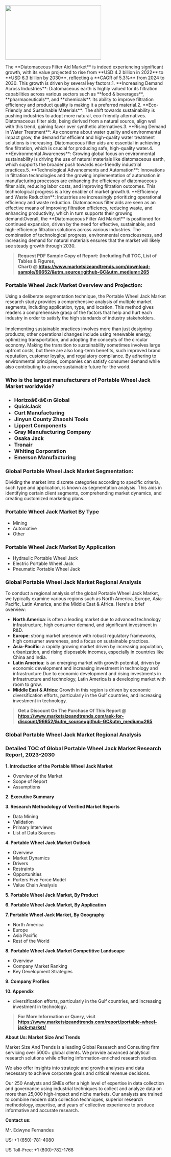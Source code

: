 <p><img class="alignnone size-medium wp-image-20088" src="https://ffe5etoiles.com/wp-content/uploads/2024/12/MST1-300x171.png" alt="" width="300" height="171" /></p>The **Diatomaceous Filter Aid Market** is indeed experiencing significant growth, with its value projected to rise from **USD 4.2 billion in 2022** to **USD 6.3 billion by 2030**, reflecting a **CAGR of 5.3%** from 2024 to 2030. This growth is driven by several key factors:1. **Increasing Demand Across Industries**: Diatomaceous earth is highly valued for its filtration capabilities across various sectors such as **food & beverages**, **pharmaceuticals**, and **chemicals**. Its ability to improve filtration efficiency and product quality is making it a preferred material.2. **Eco-Friendly and Sustainable Materials**: The shift towards sustainability is pushing industries to adopt more natural, eco-friendly alternatives. Diatomaceous filter aids, being derived from a natural source, align well with this trend, gaining favor over synthetic alternatives.3. **Rising Demand in Water Treatment**: As concerns about water quality and environmental impact grow, the demand for efficient and high-quality water treatment solutions is increasing. Diatomaceous filter aids are essential in achieving fine filtration, which is crucial for producing safe, high-quality water.4. **Environmental Awareness**: Growing global focus on environmental sustainability is driving the use of natural materials like diatomaceous earth, which supports the broader push towards eco-friendly industrial practices.5. **Technological Advancements and Automation**: Innovations in filtration technologies and the growing implementation of automation in manufacturing processes are enhancing the efficiency of diatomaceous filter aids, reducing labor costs, and improving filtration outcomes. This technological progress is a key enabler of market growth.6. **Efficiency and Waste Reduction**: Industries are increasingly prioritizing operational efficiency and waste reduction. Diatomaceous filter aids are seen as an effective means of improving filtration efficiency, reducing waste, and enhancing productivity, which in turn supports their growing demand.Overall, the **Diatomaceous Filter Aid Market** is positioned for continued expansion, driven by the need for effective, sustainable, and high-efficiency filtration solutions across various industries. The combination of technological progress, environmental consciousness, and increasing demand for natural materials ensures that the market will likely see steady growth through 2030.</p><blockquote id="" class=""><strong>Request PDF Sample Copy of Report: (Including Full TOC, List of Tables &amp; Figures, Chart)&nbsp;@&nbsp;<strong><a href="https://www.marketsizeandtrends.com/download-sample/96652/&utm_source=github-GC&utm_medium=265" target="_blank">https://www.marketsizeandtrends.com/download-sample/96652/&utm_source=github-GC&utm_medium=265</a></strong></strong></blockquote><h3 id="" class="">Portable Wheel Jack Market&nbsp;Overview and Projection:</h3><p id="" class="">Using a deliberate segmentation technique, the Portable Wheel Jack Market research study provides a comprehensive analysis of multiple market segments, including application, type, and location. This method gives readers a comprehensive grasp of the factors that help and hurt each industry in order to satisfy the high standards of industry stakeholders. <br /> <br />Implementing sustainable practices involves more than just designing products; other operational changes include using renewable energy, optimizing transportation, and adopting the concepts of the circular economy. Making the transition to sustainability sometimes involves large upfront costs, but there are also long-term benefits, such improved brand reputation, customer loyalty, and regulatory compliance. By adhering to environmental principles, companies can satisfy consumer demand while also contributing to a more sustainable future for the world.</p><h3 id="" class="">Who is the largest manufacturers of&nbsp;Portable Wheel Jack Market worldwide?</h3><h3 class=""><p><ul><li>Horizoâ€‹â€‹n Global </li><li> QuickJack </li><li> Curt Manufacturing </li><li> Jinyun County Zhaoshi Tools </li><li> Lippert Components </li><li> Gray Manufacturing Company </li><li> Osaka Jack </li><li> Tronair </li><li> Whiting Corporation </li><li> Emerson Manufacturing</li></ul></p></h3><h3 id="" class="">Global&nbsp;Portable Wheel Jack Market Segmentation:</h3><p id="" class="">Dividing the market into discrete categories according to specific criteria, such type and application, is known as segmentation analysis. This aids in identifying certain client segments, comprehending market dynamics, and creating customized marketing plans.</p><h3 id="" class="">Portable Wheel Jack Market&nbsp;By Type</h3><p><p><ul><li>Mining</li><li> Automative</li><li> Other</p></li></ul></p></p><h3 id="" class="">Portable Wheel Jack Market&nbsp;By Application</h3><p class=""><p><ul><li>Hydraulic Portable Wheel Jack</li><li> Electric Portable Wheel Jack</li><li> Pneumatic Portable Wheel Jack</li></ul></p></p><h3 id="" class="">Global Portable Wheel Jack Market Regional Analysis</h3><p id="" class="">To conduct a regional analysis of the global Portable Wheel Jack Market, we typically examine various regions such as North America, Europe, Asia-Pacific, Latin America, and the Middle East &amp; Africa. Here's a brief overview:</p><ul><li><strong>North America</strong>: is often a leading market due to advanced technology infrastructure, high consumer demand, and significant investment in R&amp;D.</li><li><strong>Europe</strong>: strong market presence with robust regulatory frameworks, high consumer awareness, and a focus on sustainable practices.</li><li><strong>Asia-Pacific</strong>: a rapidly growing market driven by increasing population, urbanization, and rising disposable incomes, especially in countries like China and India.</li><li><strong>Latin America</strong>: is an emerging market with growth potential, driven by economic development and increasing investment in technology and infrastructure.Due to economic development and rising investments in infrastructure and technology, Latin America is a developing market with room to grow.</li><li><strong>Middle East &amp; Africa</strong>: Growth in this region is driven by economic diversification efforts, particularly in the Gulf countries, and increasing investment in technology.</li></ul><blockquote id="" class=""><strong>Get a Discount On The Purchase Of This Report @ <strong><a href="https://www.marketsizeandtrends.com/ask-for-discount/96652/&utm_source=github-GC&utm_medium=265" target="_blank">https://www.marketsizeandtrends.com/ask-for-discount/96652/&utm_source=github-GC&utm_medium=265</a></strong></strong></blockquote><h3 id="" class="">Global Portable Wheel Jack Market Regional Analysis</h3><h3 id="" class="">Detailed TOC of Global Portable Wheel Jack Market Research Report, 2023-2030</h3><p id="" class=""><strong>1. Introduction of the Portable Wheel Jack Market</strong></p><ul><li>Overview of the Market</li><li>Scope of Report</li><li>Assumptions</li></ul><p id="" class=""><strong>2. Executive Summary</strong></p><p id="" class=""><strong>3. Research Methodology of Verified Market Reports</strong></p><ul><li>Data Mining</li><li>Validation</li><li>Primary Interviews</li><li>List of Data Sources</li></ul><p id="" class=""><strong>4. Portable Wheel Jack Market Outlook</strong></p><ul><li>Overview</li><li>Market Dynamics</li><li>Drivers</li><li>Restraints</li><li>Opportunities</li><li>Porters Five Force Model</li><li>Value Chain Analysis</li></ul><p id="" class=""><strong>5. Portable Wheel Jack Market, By Product</strong></p><p id="" class=""><strong>6. Portable Wheel Jack Market, By Application</strong></p><p id="" class=""><strong>7. Portable Wheel Jack Market, By Geography</strong></p><ul><li>North America</li><li>Europe</li><li>Asia Pacific</li><li>Rest of the World</li></ul><p id="" class=""><strong>8. Portable Wheel Jack Market Competitive Landscape</strong></p><ul><li>Overview</li><li>Company Market Ranking</li><li>Key Development Strategies</li></ul><p id="" class=""><strong>9. Company Profiles</strong></p><p id="" class=""><strong>10. Appendix</strong></p><ul><li>diversification efforts, particularly in the Gulf countries, and increasing investment in technology.</li></ul><blockquote id="" class=""><strong>For More Information or Query, visit <strong><strong><a href="https://www.marketsizeandtrends.com/report/portable-wheel-jack-market/" target="_blank">https://www.marketsizeandtrends.com/report/portable-wheel-jack-market/</a></strong></strong></strong></blockquote><p id="" class=""><strong>About Us: Market Size And Trends</strong></p><p id="" class="">Market Size And Trends is a leading Global Research and Consulting firm servicing over 5000+ global clients. We provide advanced analytical research solutions while offering information-enriched research studies.</p><p id="" class="">We also offer insights into strategic and growth analyses and data necessary to achieve corporate goals and critical revenue decisions.</p><p id="" class="">Our 250 Analysts and SMEs offer a high level of expertise in data collection and governance using industrial techniques to collect and analyze data on more than 25,000 high-impact and niche markets. Our analysts are trained to combine modern data collection techniques, superior research methodology, expertise, and years of collective experience to produce informative and accurate research.</p><p id="" class=""><strong>Contact us:</strong></p><p id="" class="">Mr. Edwyne Fernandes</p><p id="" class="">US: +1 (650)-781-4080</p><p id="" class="">US Toll-Free: +1 (800)-782-1768</p>
